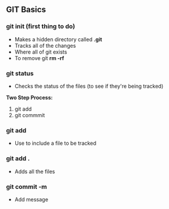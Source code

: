 ## GIT Basics 

### git init (first thing to do) 
+ Makes a hidden directory called **.git**
+ Tracks all of the changes
+ Where all of git exists 
+ To remove git **rm -rf**

### git status
+ Checks the status of the files (to see if they're being tracked)

**Two Step Process:**  
1. git add
2. git commmit 

### git add  
+ Use to include a file to be tracked  

### git add .
+ Adds all the files 


### git commit -m
+ Add message 
